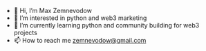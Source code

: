 - 👋 Hi, I’m Max Zemnevodow
- 👀 I’m interested in python and web3 marketing
- 🌱 I’m currently learning python and community building for web3 projects
- 📫 How to reach me zemnevodow@gmail.com

<!---
zemnevodow/zemnevodow is a ✨ special ✨ repository because its `README.md` (this file) appears on your GitHub profile.
You can click the Preview link to take a look at your changes.
--->
